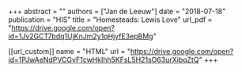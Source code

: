+++
abstract = ""
authors = ["Jan de Leeuw"]
date = "2018-07-18"
publication = "HIS"
title = "Homesteads: Lewis Love"
url_pdf = "https://drive.google.com/open?id=1Jv2GCT7bdq1UjKnJm2y1qHjyfE3epBMg"


[[url_custom]]
name = "HTML"
url = "https://drive.google.com/open?id=1PJwAeNdPVCGvF1cwHkIhh5KFsL5H21sO63urXibqZtQ"
+++

